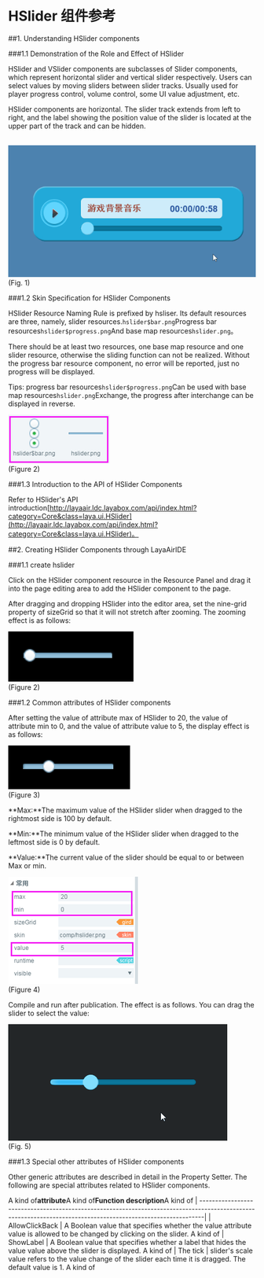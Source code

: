 # HSlider 组件参考



##1. Understanding HSlider components

###1.1 Demonstration of the Role and Effect of HSlider

HSlider and VSlider components are subclasses of Slider components, which represent horizontal slider and vertical slider respectively. Users can select values by moving sliders between slider tracks. Usually used for player progress control, volume control, some UI value adjustment, etc.

HSlider components are horizontal. The slider track extends from left to right, and the label showing the position value of the slider is located at the upper part of the track and can be hidden.



​      ![图片1.gif](img/1.gif)<br/>
(Fig. 1)



###1.2 Skin Specification for HSlider Components

HSlider Resource Naming Rule is prefixed by hsliser. Its default resources are three, namely, slider resources.`hslider$bar.png`Progress bar resources`hslider$progress.png`And base map resources`hslider.png`。

There should be at least two resources, one base map resource and one slider resource, otherwise the sliding function can not be realized. Without the progress bar resource component, no error will be reported, just no progress will be displayed.

Tips: progress bar resources`hslider$progress.png`Can be used with base map resources`hslider.png`Exchange, the progress after interchange can be displayed in reverse.

![图片0.png](img/1.png)<br/>
(Figure 2)



###1.3 Introduction to the API of HSlider Components

Refer to HSlider's API introduction[http://layaair.ldc.layabox.com/api/index.html?category=Core&class=laya.ui.HSlider](http://layaair.ldc.layabox.com/api/index.html?category=Core&class=laya.ui.HSlider)。



##2. Creating HSlider Components through LayaAirIDE

###1.1 create hslider

Click on the HSlider component resource in the Resource Panel and drag it into the page editing area to add the HSlider component to the page.

After dragging and dropping HSlider into the editor area, set the nine-grid property of sizeGrid so that it will not stretch after zooming. The zooming effect is as follows:

​![图片2.png](img/2.png)<br/>
(Figure 2)

###1.2 Common attributes of HSlider components

After setting the value of attribute max of HSlider to 20, the value of attribute min to 0, and the value of attribute value to 5, the display effect is as follows:

​![图片3.png](img/3.png)<br/>
(Figure 3)

**Max:**The maximum value of the HSlider slider when dragged to the rightmost side is 100 by default.

**Min:**The minimum value of the HSlider slider when dragged to the leftmost side is 0 by default.

**Value:**The current value of the slider should be equal to or between Max or min.

​![图片4.png](img/4.png)<br/>
(Figure 4)

Compile and run after publication. The effect is as follows. You can drag the slider to select the value:

​![图片5.gif](img/5.gif)<br/>
(Fig. 5)



###1.3 Special other attributes of HSlider components

Other generic attributes are described in detail in the Property Setter. The following are special attributes related to HSlider components.

A kind of**attribute**A kind of**Function description**A kind of
| -------------------------------------------------------------------------------------------------------------------------------------------------------------|
| AllowClickBack | A Boolean value that specifies whether the value attribute value is allowed to be changed by clicking on the slider. A kind of
| ShowLabel | A Boolean value that specifies whether a label that hides the value value above the slider is displayed. A kind of
| The tick | slider's scale value refers to the value change of the slider each time it is dragged. The default value is 1. A kind of


 
